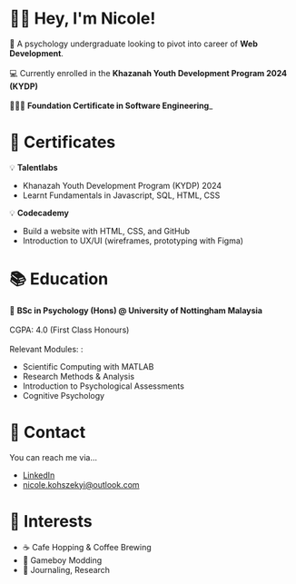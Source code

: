 👋🏻 **Hey, I'm Nicole!**
======
🧠 A psychology undergraduate looking to pivot into career of **Web Development**. <br></br>
💻 Currently enrolled in the **Khazanah Youth Development Program 2024 (KYDP)** <br></br>
👩🏻‍💻 **Foundation Certificate in Software Engineering**_

📄 **Certificates** 
======
💡  **Talentlabs**
<ul>
    <li>Khanazah Youth Development Program (KYDP) 2024</li>
    <li>Learnt Fundamentals in Javascript, SQL, HTML, CSS</li>
</ul>

💡  **Codecademy**
<ul>
    <li>Build a website with HTML, CSS, and GitHub</li> 
    <li>Introduction to UX/UI (wireframes, prototyping with Figma)</li>
</ul>

📚 **Education** 
======
🏫  **BSc in Psychology (Hons) @ University of Nottingham Malaysia** <br></br>
CGPA: 4.0 (First Class Honours) <br></br>
Relevant Modules: :
<ul>
  <li>Scientific Computing with MATLAB</li>
  <li>Research Methods & Analysis</li>
  <li>Introduction to Psychological Assessments</li>
  <li>Cognitive Psychology</li>
</ul>

📩 **Contact**
======
You can reach me via...
<ul>
  <a href="https://www.linkedin.com/in/nicole-koh-sze-kyi-78691b220/"><li>LinkedIn</li></a>
  <a href="mailto:nicole.kohszekyi@outlook.com"><li>nicole.kohszekyi@outlook.com</li></a>
</ul>

🌟 **Interests**
======
<ul>
  <li>☕️ Cafe Hopping & Coffee Brewing</li>
  <li>👾 Gameboy Modding</li>
  <li>📝 Journaling, Research</li>
</ul>
